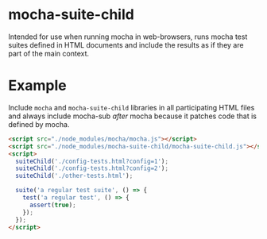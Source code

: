 # mocha-suite-child

Intended for use when running mocha in web-browsers, runs mocha test suites defined in HTML documents and include the results as if they are part of the main context.

# Example

Include `mocha` and `mocha-suite-child` libraries in all participating HTML files and always include mocha-sub *after* mocha because it patches code that is defined by mocha.

```html
<script src="./node_modules/mocha/mocha.js"></script>
<script src="./node_modules/mocha-suite-child/mocha-suite-child.js"></script>
<script>
  suiteChild('./config-tests.html?config=1');
  suiteChild('./config-tests.html?config=2');
  suiteChild('./other-tests.html');

  suite('a regular test suite', () => {
    test('a regular test', () => {
      assert(true);
    });
  });
</script>
```
